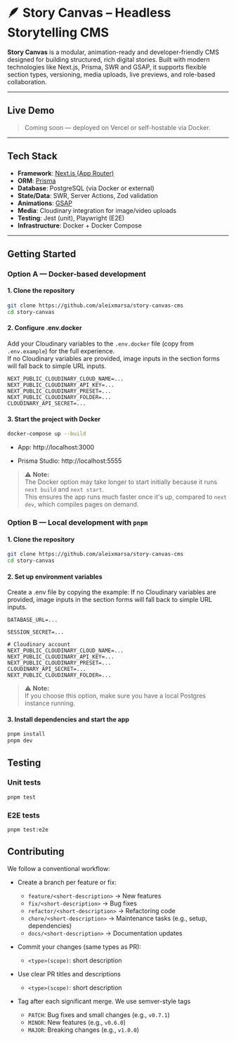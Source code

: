 # 🪶 Story Canvas – Headless Storytelling CMS

**Story Canvas** is a modular, animation-ready and developer-friendly CMS designed for building structured, rich digital stories. Built with modern technologies like Next.js, Prisma, SWR and GSAP, it supports flexible section types, versioning, media uploads, live previews, and role-based collaboration.

---

## Live Demo

> Coming soon — deployed on Vercel or self-hostable via Docker.

---

## Tech Stack

- **Framework**: [Next.js (App Router)](https://nextjs.org)
- **ORM**: [Prisma](https://www.prisma.io/)
- **Database**: PostgreSQL (via Docker or external)
- **State/Data**: SWR, Server Actions, Zod validation
- **Animations**: [GSAP](https://gsap.com)
- **Media**: Cloudinary integration for image/video uploads
- **Testing**: Jest (unit), Playwright (E2E)
- **Infrastructure**: Docker + Docker Compose

---

## Getting Started

### Option A — Docker-based development

#### 1. Clone the repository
```bash
git clone https://github.com/aleixmarsa/story-canvas-cms
cd story-canvas
```

#### 2. Configure .env.docker
Add your Cloudinary variables to the `.env.docker` file (copy from `.env.example`) for the full experience.  
If no Cloudinary variables are provided, image inputs in the section forms will fall back to simple URL inputs.
```env
NEXT_PUBLIC_CLOUDINARY_CLOUD_NAME=...
NEXT_PUBLIC_CLOUDINARY_API_KEY=...
NEXT_PUBLIC_CLOUDINARY_PRESET=...
NEXT_PUBLIC_CLOUDINARY_FOLDER=...
CLOUDINARY_API_SECRET=...
```

#### 3. Start the project with Docker
```bash
docker-compose up --build
```
- App: http://localhost:3000

- Prisma Studio: http://localhost:5555

> ⚠️ **Note:**  
> The Docker option may take longer to start initially because it runs `next build` and `next start`.  
> This ensures the app runs much faster once it's up, compared to `next dev`, which compiles pages on demand.

### Option B — Local development with `pnpm`

#### 1. Clone the repository
```bash
git clone https://github.com/aleixmarsa/story-canvas-cms
cd story-canvas
```

#### 2. Set up environment variables
Create a .env file by copying the example:
If no Cloudinary variables are provided, image inputs in the section forms will fall back to simple URL inputs.
```env
DATABASE_URL=...

SESSION_SECRET=...

# Cloudinary account
NEXT_PUBLIC_CLOUDINARY_CLOUD_NAME=...
NEXT_PUBLIC_CLOUDINARY_API_KEY=...
NEXT_PUBLIC_CLOUDINARY_PRESET=...
CLOUDINARY_API_SECRET=...
NEXT_PUBLIC_CLOUDINARY_FOLDER=...
```
> ⚠️ **Note:**  
> If you choose this option, make sure you have a local Postgres instance running.

#### 3. Install dependencies and start the app
```bash
pnpm install
pnpm dev
```
## Testing

### Unit tests
```bash
pnpm test
```

### E2E tests
```bash
pnpm test:e2e
```

## Contributing
We follow a conventional workflow:

- Create a branch per feature or fix:
  - `feature/<short-description>`     → New features
  - `fix/<short-description>`         → Bug fixes
  - `refactor/<short-description>`   → Refactoring code
  - `chore/<short-description>`       → Maintenance tasks (e.g., setup, dependencies)
  - `docs/<short-description>`        → Documentation updates

- Commit your changes (same types as PR):
  - `<type>(scope)`: short description
- Use clear PR titles and descriptions
  - `<type>(scope)`: short description
- Tag after each significant merge. We use semver-style tags
  - `PATCH`: Bug fixes and small changes (e.g., `v0.7.1`)
  - `MINOR`: New features (e.g., `v0.6.0`)
  - `MAJOR`: Breaking changes (e.g., `v1.0.0`)

